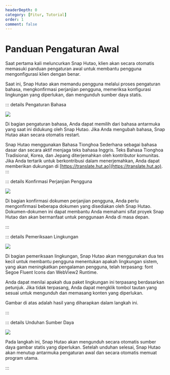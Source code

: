 ```yaml
---
headerDepth: 0
category: [Fitur, Tutorial]
order: 1
comment: false
---
```


# Panduan Pengaturan Awal

Saat pertama kali meluncurkan Snap Hutao, klien akan secara otomatis memasuki panduan pengaturan awal untuk membantu pengguna mengonfigurasi klien dengan benar.

Saat ini, Snap Hutao akan memandu pengguna melalui proses pengaturan bahasa, mengkonfirmasi perjanjian pengguna, memeriksa konfigurasi lingkungan yang diperlukan, dan mengunduh sumber daya statis.

::: details Pengaturan Bahasa

![](https://img.alicdn.com/imgextra/i1/1797064093/O1CN01wBgRV01g6dyC2bc62_!!1797064093.png_.webp)

Di bagian pengaturan bahasa, Anda dapat memilih dari bahasa antarmuka yang saat ini didukung oleh Snap Hutao. Jika Anda mengubah bahasa, Snap Hutao akan secara otomatis restart.

Snap Hutao menggunakan Bahasa Tionghoa Sederhana sebagai bahasa dasar dan secara aktif menjaga teks bahasa Inggris.
Teks Bahasa Tionghoa Tradisional, Korea, dan Jepang diterjemahkan oleh kontributor komunitas.
Jika Anda tertarik untuk berkontribusi dalam menerjemahkan, Anda dapat memberikan dukungan di [https://translate.hut.ao](https://translate.hut.ao).
:::

::: details Konfirmasi Perjanjian Pengguna

![](https://img.alicdn.com/imgextra/i4/1797064093/O1CN01Zv1EGr1g6dy8E1fpj_!!1797064093.png_.webp)

Di bagian konfirmasi dokumen perjanjian pengguna, Anda perlu mengonfirmasi beberapa dokumen yang disediakan oleh Snap Hutao.
Dokumen-dokumen ini dapat membantu Anda memahami sifat proyek Snap Hutao dan akan bermanfaat untuk penggunaan Anda di masa depan.

:::

::: details Pemeriksaan Lingkungan

![](https://img.alicdn.com/imgextra/i3/1797064093/O1CN01LYYIB41g6dyDFB6I9_!!1797064093.png_.webp)

Di bagian pemeriksaan lingkungan, Snap Hutao akan menggunakan dua tes kecil untuk membantu pengguna menentukan apakah lingkungan sistem, yang akan meningkatkan pengalaman pengguna, telah terpasang: font Segoe Fluent Icons dan WebView2 Runtime.

Anda dapat menilai apakah dua paket lingkungan ini terpasang berdasarkan petunjuk. Jika tidak terpasang, Anda dapat mengklik tombol tautan yang sesuai untuk mengunduh dan memasang konten yang diperlukan.

Gambar di atas adalah hasil yang diharapkan dalam langkah ini.

:::

::: details Unduhan Sumber Daya

![](https://img.alicdn.com/imgextra/i2/1797064093/O1CN01XlICiR1g6dyC7Qpy6_!!1797064093.png_.webp)

Pada langkah ini, Snap Hutao akan mengunduh secara otomatis sumber daya gambar statis yang diperlukan.
Setelah unduhan selesai, Snap Hutao akan menutup antarmuka pengaturan awal dan secara otomatis memuat program utama.

:::